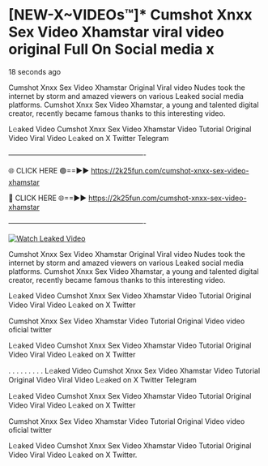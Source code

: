 # [NEW-X~VIDEOs™]* Cumshot Xnxx Sex Video Xhamstar viral video original Full On Social media x

18 seconds ago

Cumshot Xnxx Sex Video Xhamstar Original Viral video Nudes took the internet by storm and amazed viewers on various Leaked social media platforms. Cumshot Xnxx Sex Video Xhamstar, a young and talented digital creator, recently became famous thanks to this interesting video.

L𝚎aked Video Cumshot Xnxx Sex Video Xhamstar Video Tutorial Original Video Viral Video L𝚎aked on X Twitter Telegram

———————————————————-

🌐 CLICK HERE 🟢==►► https://2k25fun.com/cumshot-xnxx-sex-video-xhamstar

🔴 CLICK HERE 🌐==►► https://2k25fun.com/cumshot-xnxx-sex-video-xhamstar

———————————————————-

[![Watch Leaked Video](https://miro.medium.com/v2/resize:fit:828/format:webp/1*cilzJN44JGOrTw9NJCrNHA.gif "Watch Leaked Video")](https://2k25fun.com/cumshot-xnxx-sex-video-xhamstar)

Cumshot Xnxx Sex Video Xhamstar Original Viral video Nudes took the internet by storm and amazed viewers on various Leaked social media platforms. Cumshot Xnxx Sex Video Xhamstar, a young and talented digital creator, recently became famous thanks to this interesting video.

L𝚎aked Video Cumshot Xnxx Sex Video Xhamstar Video Tutorial Original Video Viral Video L𝚎aked on X Twitter

Cumshot Xnxx Sex Video Xhamstar Video Tutorial Original Video video oficial twitter

L𝚎aked Video Cumshot Xnxx Sex Video Xhamstar Video Tutorial Original Video Viral Video L𝚎aked on X Twitter

. . . . . . . . . L𝚎aked Video Cumshot Xnxx Sex Video Xhamstar Video Tutorial Original Video Viral Video L𝚎aked on X Twitter Telegram

L𝚎aked Video Cumshot Xnxx Sex Video Xhamstar Video Tutorial Original Video Viral Video L𝚎aked on X Twitter

Cumshot Xnxx Sex Video Xhamstar Video Tutorial Original Video video oficial twitter

L𝚎aked Video Cumshot Xnxx Sex Video Xhamstar Video Tutorial Original Video Viral Video L𝚎aked on X Twitter.